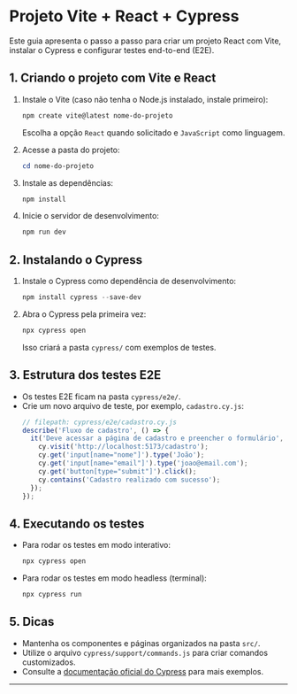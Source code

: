 # Projeto Vite + React + Cypress

Este guia apresenta o passo a passo para criar um projeto React com Vite, instalar o Cypress e configurar testes end-to-end (E2E).

## 1. Criando o projeto com Vite e React

1. Instale o Vite (caso não tenha o Node.js instalado, instale primeiro):
   ```powershell
   npm create vite@latest nome-do-projeto 
   ```
    Escolha a opção `React` quando solicitado e `JavaScript` como linguagem.


2. Acesse a pasta do projeto:
   ```powershell
   cd nome-do-projeto
   ```

3. Instale as dependências:
   ```powershell
   npm install
   ```

4. Inicie o servidor de desenvolvimento:
   ```powershell
   npm run dev
   ```

## 2. Instalando o Cypress

1. Instale o Cypress como dependência de desenvolvimento:
   ```powershell
   npm install cypress --save-dev
   ```

2. Abra o Cypress pela primeira vez:
   ```powershell
   npx cypress open
   ```
   Isso criará a pasta `cypress/` com exemplos de testes.

## 3. Estrutura dos testes E2E

- Os testes E2E ficam na pasta `cypress/e2e/`.
- Crie um novo arquivo de teste, por exemplo, `cadastro.cy.js`:
  ```javascript
  // filepath: cypress/e2e/cadastro.cy.js
  describe('Fluxo de cadastro', () => {
    it('Deve acessar a página de cadastro e preencher o formulário', () => {
      cy.visit('http://localhost:5173/cadastro');
      cy.get('input[name="nome"]').type('João');
      cy.get('input[name="email"]').type('joao@email.com');
      cy.get('button[type="submit"]').click();
      cy.contains('Cadastro realizado com sucesso');
    });
  });
  ```

## 4. Executando os testes

- Para rodar os testes em modo interativo:
  ```powershell
  npx cypress open
  ```
- Para rodar os testes em modo headless (terminal):
  ```powershell
  npx cypress run
  ```

## 5. Dicas

- Mantenha os componentes e páginas organizados na pasta `src/`.
- Utilize o arquivo `cypress/support/commands.js` para criar comandos customizados.
- Consulte a [documentação oficial do Cypress](https://docs.cypress.io/) para mais exemplos.

---

